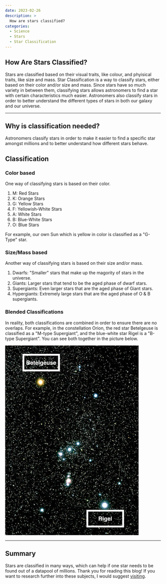 ```yaml
---
date: 2023-02-26
description: >
  How are stars classified?
categories:
  - Science
  - Stars
  - Star Classification
---
```


## How Are Stars Classified?

Stars are classified based on their visual traits, like colour, and phyisical traits, like size and mass. Star Classification is a way to classify stars, either based on their color and/or size and mass. Since stars have so much variety in between them, classifying stars allows astronomers to find a star with certain characteristics much easier.  Astronomers also classify stars in order to better understand the different types of stars in both our galaxy and our universe.



<!-- more -->

---

## Why is classification needed? 
Astronomers classify stars in order to make it easier to find a specific star amongst millions and to better understand how different stars behave. 

## Classification 

### Color based

One way of classifying stars is based on their color. 

1. M: Red Stars
2. K: Orange Stars
3. G: Yellow Stars
4. F: Yellowish-White Stars
5. A: White Stars
6. B: Blue-White Stars
7. O: Blue Stars

For example, our own Sun which is yellow in color is classified as a "G-Type" star.


### Size/Mass based

Another way of classifying stars is based on their size and/or mass. 

1. Dwarfs: "Smaller" stars that make up the magority of stars in the universe.  
2. Giants:  Larger stars that tend to be the aged phase of dwarf stars.  
3. Supergiants:  Even larger stars that are the aged phase of Giant stars. 
4. Hypergiants:  Extremely large stars that are the aged phase of O & B supergiants. 

### Blended Classifications 

In reality, both classifications are combined in order to ensure there are no overlaps. For example, in the constellation Orion, the red star Betelgeuse is classified as a "M-type Supergiant", and the blue-white star Rigel is a "B-type Supergiant". You can see both together in the picture below. 

![Orion Constellation](images/starclassification/orion.png)

---
## Summary

Stars are classified in many ways, which can help if one star needs to be found out of a datapool of millions. Thank you for reading this blog! If you want to research further into these subjects, I would suggest [visiting](https://universe.nasa.gov/stars/types/).